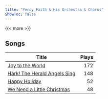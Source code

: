 ```yaml
---
title: "Percy Faith & His Orchestra & Chorus"
ShowToc: false
---
```


{{< more >}}

## Songs
Title | Plays 
----- | -----: 
[Joy to the World](/songs/joy-to-the-world) | 172
[Hark! The Herald Angels Sing](/songs/hark-the-herald-angels-sing) | 148
[Happy Holiday](/songs/happy-holiday) | 52
[We Need a Little Christmas](/songs/we-need-a-little-christmas) | 48

